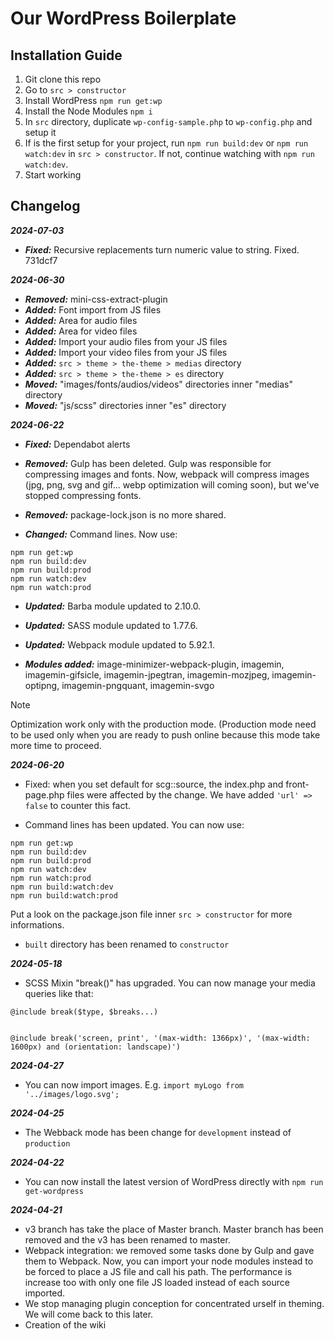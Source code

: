 # Our WordPress Boilerplate

## Installation Guide

1. Git clone this repo
2. Go to `src > constructor`
3. Install WordPress `npm run get:wp`
4. Install the Node Modules `npm i`
5. In `src` directory, duplicate `wp-config-sample.php` to `wp-config.php` and setup it
6. If is the first setup for your project, run `npm run build:dev` or `npm run watch:dev` in `src > constructor`. If not, continue watching with `npm run watch:dev`.
7. Start working

## Changelog

***2024-07-03***

- ***Fixed:*** Recursive replacements turn numeric value to string. Fixed. 731dcf7


***2024-06-30***

- ***Removed:*** mini-css-extract-plugin
- ***Added:*** Font import from JS files
- ***Added:*** Area for audio files
- ***Added:*** Area for video files
- ***Added:*** Import your audio files from your JS files
- ***Added:*** Import your video files from your JS files
- ***Added:*** `src > theme > the-theme > medias` directory
- ***Added:*** `src > theme > the-theme > es` directory
- ***Moved:*** "images/fonts/audios/videos" directories inner "medias" directory
- ***Moved:*** "js/scss" directories inner "es" directory

***2024-06-22***
- ***Fixed:*** Dependabot alerts

- ***Removed:*** Gulp has been deleted. Gulp was responsible for compressing images and fonts. Now, webpack will compress images (jpg, png, svg and gif... webp optimization will coming soon), but we've stopped compressing fonts.

- ***Removed:*** package-lock.json is no more shared.

- ***Changed:*** Command lines. Now use:
```
npm run get:wp
npm run build:dev
npm run build:prod
npm run watch:dev
npm run watch:prod
```

- ***Updated:*** Barba module updated to 2.10.0.

- ***Updated:*** SASS module updated to 1.77.6.

- ***Updated:*** Webpack module updated to 5.92.1.

- ***Modules added:*** image-minimizer-webpack-plugin, imagemin, imagemin-gifsicle, imagemin-jpegtran, imagemin-mozjpeg, imagemin-optipng, imagemin-pngquant, imagemin-svgo

> [!NOTE]
> Optimization work only with the production mode. (Production mode need to be used only when you are ready to push online because this mode take more time to proceed.

***2024-06-20***
- Fixed: when you set default for scg::source, the index.php and front-page.php files were affected by the change. We have added `'url' => false` to counter this fact.

- Command lines has been updated. You can now use:
```
npm run get:wp
npm run build:dev
npm run build:prod
npm run watch:dev
npm run watch:prod
npm run build:watch:dev
npm run build:watch:prod
```
Put a look on the package.json file inner `src > constructor` for more informations.

- `built` directory has been renamed to `constructor`

***2024-05-18***
- SCSS Mixin "break()" has upgraded. You can now manage your media queries like that:

```
@include break($type, $breaks...)


@include break('screen, print', '(max-width: 1366px)', '(max-width: 1600px) and (orientation: landscape)')
```

***2024-04-27***
- You can now import images. E.g. `import myLogo from '../images/logo.svg';`

***2024-04-25***
- The Webback mode has been change for `development` instead of `production`

***2024-04-22***
- You can now install the latest version of WordPress directly with `npm run get-wordpress`

***2024-04-21***
- v3 branch has take the place of Master branch. Master branch has been removed and the v3 has been renamed to master.
- Webpack integration: we removed some tasks done by Gulp and gave them to Webpack. Now, you can import your node modules instead to be forced to place a JS file and call his path. The performance is increase too with only one file JS loaded instead of each source imported.
- We stop managing plugin conception for concentrated urself in theming. We will come back to this later.
- Creation of the wiki